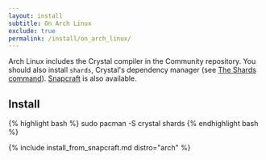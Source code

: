 ```yaml
---
layout: install
subtitle: On Arch Linux
exclude: true
permalink: /install/on_arch_linux/
---
```


Arch Linux includes the Crystal compiler in the Community repository. You should also install `shards`, Crystal's dependency manager (see [The Shards command](../the_shards_command/README.md)).
[Snapcraft](#snapcraft) is also available.

## Install

<div class="code_section">
{% highlight bash %}
sudo pacman -S crystal shards
{% endhighlight bash %}
</div>

{% include install_from_snapcraft.md distro="arch" %}
